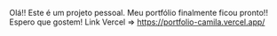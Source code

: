 Olá!! Este é um projeto pessoal.
Meu portfólio finalmente ficou pronto!!
Espero que gostem!
Link Vercel => https://portfolio-camila.vercel.app/
